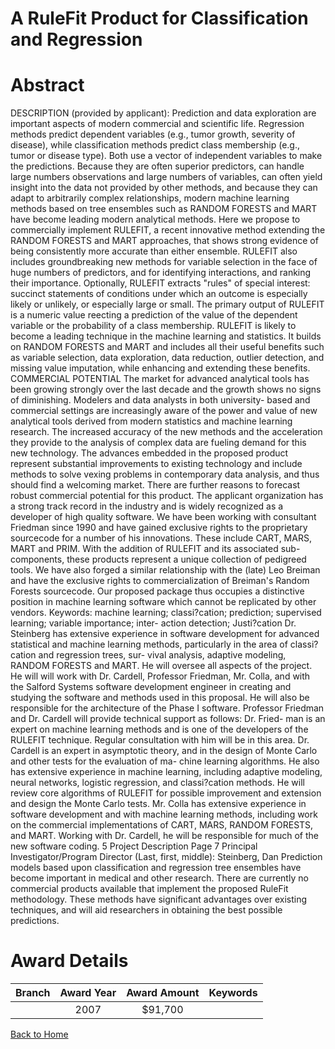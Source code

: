
A RuleFit Product for Classification and Regression
===================================================

# Abstract


DESCRIPTION (provided by applicant): Prediction and data exploration are important aspects of modern commercial and scientific life. Regression methods predict dependent variables (e.g., tumor growth, severity of disease), while classification methods predict class membership (e.g., tumor or disease type). Both use a vector of independent variables to make the predictions. Because they are often superior predictors, can handle large numbers observations and large numbers of variables, can often yield insight into the data not provided by other methods, and because they can adapt to arbitrarily complex relationships, modern machine learning methods based on tree ensembles such as RANDOM FORESTS and MART have become leading modern analytical methods. Here we propose to commercially implement RULEFIT, a recent innovative method extending the RANDOM FORESTS and MART approaches, that shows strong evidence of being consistently more accurate than either ensemble. RULEFIT also includes groundbreaking new methods for variable selection in the face of huge numbers of predictors, and for identifying interactions, and ranking their importance. Optionally, RULEFIT extracts "rules" of special interest: succinct statements of conditions under which an outcome is especially likely or unlikely, or especially large or small. The primary output of RULEFIT is a numeric value reecting a prediction of the value of the dependent variable or the probability of a class membership. RULEFIT is likely to become a leading technique in the machine learning and statistics. It builds on RANDOM FORESTS and MART and includes all their useful benefits such as variable selection, data exploration, data reduction, outlier detection, and missing value imputation, while enhancing and extending these benefits.         COMMERCIAL POTENTIAL The market for advanced analytical tools has been growing strongly over the last decade and the growth shows no signs of diminishing. Modelers and data analysts in both university- based and commercial settings are increasingly aware of the power and value of new analytical tools derived from modern statistics and machine learning research. The increased accuracy of the new methods and the acceleration they provide to the analysis of complex data are fueling demand for this new technology. The advances embedded in the proposed product represent substantial improvements to existing technology and include methods to solve vexing problems in contemporary data analysis, and thus should find a welcoming market.         There are further reasons to forecast robust commercial potential for this product. The applicant organization has a strong track record in the industry and is widely recognized as a developer of high quality software. We have been working with consultant Friedman since 1990 and have gained exclusive rights to the proprietary sourcecode for a number of his innovations. These include CART, MARS, MART and PRIM. With the addition of RULEFIT and its associated sub-components, these products represent a unique collection of pedigreed tools. We have also forged a similar relationship with the (late) Leo Breiman and have the exclusive rights to commercialization of Breiman's Random Forests sourcecode. Our proposed package thus occupies a distinctive position in machine learning software which cannot be replicated by other vendors. Keywords: machine learning; classi?cation; prediction; supervised learning; variable importance; inter- action detection; Justi?cation Dr. Steinberg has extensive experience in software development for advanced statistical and machine learning methods, particularly in the area of classi?cation and regression trees, sur- vival analysis, adaptive modeling, RANDOM FORESTS and MART. He will oversee all aspects of the project. He will will work with Dr. Cardell, Professor Friedman, Mr. Colla, and with the Salford Systems software development engineer in creating and studying the software and methods used in this proposal. He will also be responsible for the architecture of the Phase I software. Professor Friedman and Dr. Cardell will provide technical support as follows: Dr. Fried- man is an expert on machine learning methods and is one of the developers of the RULEFIT technique. Regular consultation with him will be in this area. Dr. Cardell is an expert in asymptotic theory, and in the design of Monte Carlo and other tests for the evaluation of ma- chine learning algorithms. He also has extensive experience in machine learning, including adaptive modeling, neural networks, logistic regression, and classi?cation methods. He will review core algorithms of RULEFIT for possible improvement and extension and design the Monte Carlo tests. Mr. Colla has extensive experience in software development and with machine learning methods, including work on the commercial implementations of CART, MARS, RANDOM FORESTS, and MART. Working with Dr. Cardell, he will be responsible for much of the new software coding. 5 Project Description Page 7 Principal Investigator/Program Director (Last, first, middle): Steinberg, Dan Prediction models based upon classification and regression tree ensembles have become important in medical and other research. There are currently no commercial products available that implement the proposed RuleFit methodology. These methods have significant advantages over existing techniques, and will aid researchers in obtaining the best possible predictions.  

# Award Details

|Branch|Award Year|Award Amount|Keywords|
| :---: | :---: | :---: | :---: |
||2007|$91,700||
  
  


[Back to Home](https://github.com/chrischow/dod_sbir_awards/CC/#1178)